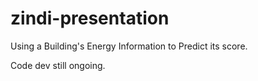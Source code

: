 # zindi-presentation
Using a Building's Energy Information to Predict its score. 

Code dev still ongoing. 
